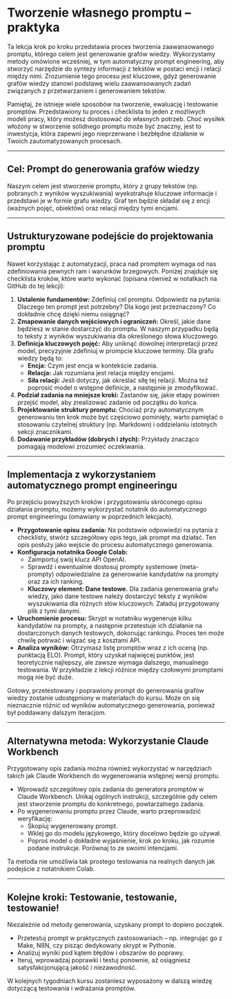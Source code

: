 # Tworzenie własnego promptu – praktyka

Ta lekcja krok po kroku przedstawia proces tworzenia zaawansowanego promptu, którego celem jest generowanie grafów wiedzy. Wykorzystamy metody omówione wcześniej, w tym automatyczny prompt engineering, aby stworzyć narzędzie do syntezy informacji z tekstów w postaci encji i relacji między nimi. Zrozumienie tego procesu jest kluczowe, gdyż generowanie grafów wiedzy stanowi podstawę wielu zaawansowanych zadań związanych z przetwarzaniem i generowaniem tekstów.

Pamiętaj, że istnieje wiele sposobów na tworzenie, ewaluację i testowanie promptów. Przedstawiony tu proces i checklista to jeden z możliwych modeli pracy, który możesz dostosować do własnych potrzeb. Choć wysiłek włożony w stworzenie solidnego promptu może być znaczny, jest to inwestycja, która zapewni jego nieprzerwane i bezbłędne działanie w Twoich zautomatyzowanych procesach.

---

## Cel: Prompt do generowania grafów wiedzy

Naszym celem jest stworzenie promptu, który z grupy tekstów (np. pobranych z wyników wyszukiwania) wyekstrahuje kluczowe informacje i przedstawi je w formie grafu wiedzy. Graf ten będzie składał się z encji (ważnych pojęć, obiektów) oraz relacji między tymi encjami.

---

## Ustrukturyzowane podejście do projektowania promptu

Nawet korzystając z automatyzacji, praca nad promptem wymaga od nas zdefiniowania pewnych ram i warunków brzegowych. Poniżej znajduje się checklista kroków, które warto wykonać (opisana również w notatkach na GitHub do tej lekcji):

1. **Ustalenie fundamentów:** Zdefiniuj cel promptu. Odpowiedz na pytania: Dlaczego ten prompt jest potrzebny? Dla kogo jest przeznaczony? Co dokładnie chcę dzięki niemu osiągnąć?
2. **Zmapowanie danych wejściowych i ograniczeń:** Określ, jakie dane będziesz w stanie dostarczyć do promptu. W naszym przypadku będą to teksty z wyników wyszukiwania dla określonego słowa kluczowego.
3. **Definicja kluczowych pojęć:** Aby uniknąć dowolnej interpretacji przez model, precyzyjnie zdefiniuj w prompcie kluczowe terminy. Dla grafu wiedzy będą to:
   - **Encja:** Czym jest encja w kontekście zadania.
   - **Relacja:** Jak rozumiana jest relacja między encjami.
   - **Siła relacji:** Jeśli dotyczy, jak określać siłę tej relacji.
   Można też poprosić model o wstępne definicje, a następnie je zmodyfikować.
4. **Podział zadania na mniejsze kroki:** Zastanów się, jakie etapy powinien przejść model, aby zrealizować zadanie od początku do końca.
5. **Projektowanie struktury promptu:** Chociaż przy automatycznym generowaniu ten krok może być częściowo pominięty, warto pamiętać o stosowaniu czytelnej struktury (np. Markdown) i oddzielaniu istotnych sekcji znacznikami.
6. **Dodawanie przykładów (dobrych i złych):** Przykłady znacząco pomagają modelowi zrozumieć oczekiwania.

---

## Implementacja z wykorzystaniem automatycznego prompt engineeringu

Po przejściu powyższych kroków i przygotowaniu skróconego opisu działania promptu, możemy wykorzystać notatnik do automatycznego prompt engineeringu (omawiany w poprzednich lekcjach).

- **Przygotowanie opisu zadania:** Na podstawie odpowiedzi na pytania z checklisty, stwórz szczegółowy opis tego, jak prompt ma działać. Ten opis posłuży jako wejście do procesu automatycznego generowania.
- **Konfiguracja notatnika Google Colab:**
  - Zaimportuj swój klucz API OpenAI.
  - Sprawdź i ewentualnie dostosuj prompty systemowe (meta-prompty) odpowiedzialne za generowanie kandydatów na prompty oraz za ich ranking.
  - **Kluczowy element: Dane testowe.** Dla zadania generowania grafu wiedzy, jako dane testowe należy dostarczyć teksty z wyników wyszukiwania dla różnych słów kluczowych. Załaduj przygotowany plik z tymi danymi.
- **Uruchomienie procesu:** Skrypt w notatniku wygeneruje kilku kandydatów na prompty, a następnie przetestuje ich działanie na dostarczonych danych testowych, dokonując rankingu. Proces ten może chwilę potrwać i wiązać się z kosztami API.
- **Analiza wyników:** Otrzymasz listę promptów wraz z ich oceną (np. punktacją ELO). Prompt, który uzyskał najwięcej punktów, jest teoretycznie najlepszy, ale zawsze wymaga dalszego, manualnego testowania. W przykładzie z lekcji różnice między czołowymi promptami mogą nie być duże.

Gotowy, przetestowany i poprawiony prompt do generowania grafów wiedzy zostanie udostępniony w materiałach do kursu. Może on się nieznacznie różnić od wyników automatycznego generowania, ponieważ był poddawany dalszym iteracjom.

---

## Alternatywna metoda: Wykorzystanie Claude Workbench

Przygotowany opis zadania można również wykorzystać w narzędziach takich jak Claude Workbench do wygenerowania wstępnej wersji promptu.

- Wprowadź szczegółowy opis zadania do generatora promptów w Claude Workbench. Unikaj ogólnych instrukcji, szczególnie gdy celem jest stworzenie promptu do konkretnego, powtarzalnego zadania.
- Po wygenerowaniu promptu przez Claude, warto przeprowadzić weryfikację:
  - Skopiuj wygenerowany prompt.
  - Wklej go do modelu językowego, który docelowo będzie go używał.
  - Poproś model o dokładne wyjaśnienie, krok po kroku, jak rozumie podane instrukcje. Porównaj to ze swoimi intencjami.

Ta metoda nie umożliwia tak prostego testowania na realnych danych jak podejście z notatnikiem Colab.

---

## Kolejne kroki: Testowanie, testowanie, testowanie!

Niezależnie od metody generowania, uzyskany prompt to dopiero początek.

- Przetestuj prompt w praktycznych zastosowaniach – np. integrując go z Make, N8N, czy pisząc dedykowany skrypt w Pythonie.
- Analizuj wyniki pod kątem błędów i obszarów do poprawy.
- Iteruj, wprowadzaj poprawki i testuj ponownie, aż osiągniesz satysfakcjonującą jakość i niezawodność.

W kolejnych tygodniach kursu zostaniesz wyposażony w dalszą wiedzę dotyczącą testowania i wdrażania promptów. 